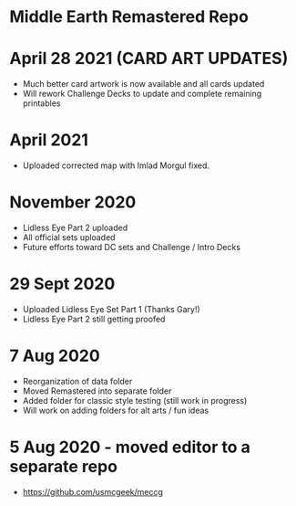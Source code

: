 # Middle Earth Remastered Repo

# April 28 2021 (CARD ART UPDATES)
 * Much better card artwork is now available and all cards updated
 * Will rework Challenge Decks to update and complete remaining printables

# April 2021
 * Uploaded corrected map with Imlad Morgul fixed.

# November 2020
 * Lidless Eye Part 2 uploaded
 * All official sets uploaded
 * Future efforts toward DC sets and Challenge / Intro Decks

# 29 Sept 2020
 * Uploaded Lidless Eye Set Part 1 (Thanks Gary!)
 * Lidless Eye Part 2 still getting proofed

# 7 Aug 2020
 * Reorganization of data folder
 * Moved Remastered into separate folder
 * Added folder for classic style testing (still work in progress)
 * Will work on adding folders for alt arts / fun ideas

# 5 Aug 2020 - moved editor to a separate repo
 * https://github.com/usmcgeek/meccg